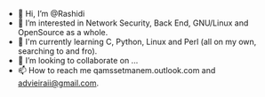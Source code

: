 - 👋 Hi, I’m @Rashidi
- 👀 I’m interested in Network Security, Back End, GNU/Linux and OpenSource as a whole.
- 🌱 I'm currently learning C, Python, Linux and Perl (all on my own, searching to and fro).
- 💞️ I’m looking to collaborate on ...
- 📫 How to reach me qamssetmanem.outlook.com and advieiraii@gmail.com.

<!---I'm just a beginner and curious at IT, fascinated by technology and programming languages, Network Security (despite being very, very newbie to it). With a special love for "Linuxverse", since this was my the point of entry in this world (thanks AntiX Linux!!!). 

--->
